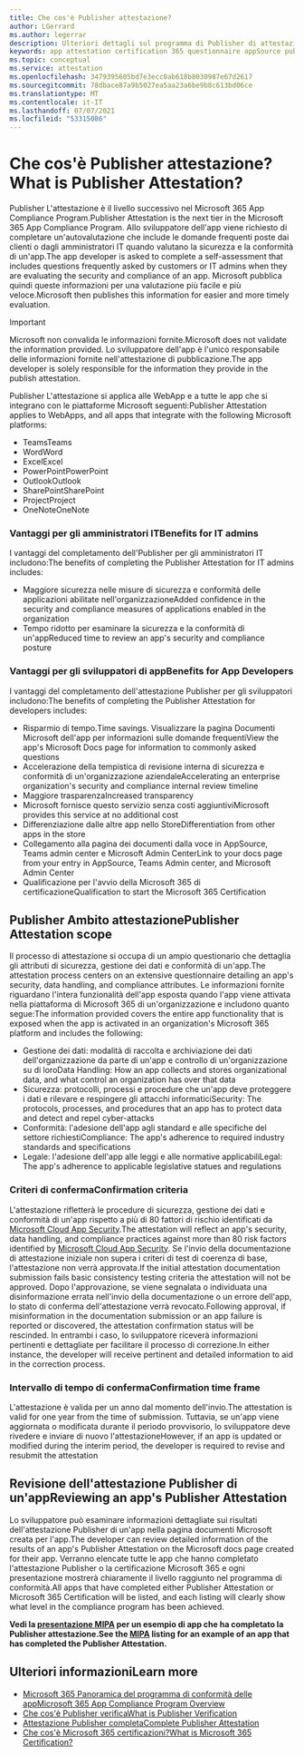 ```yaml
---
title: Che cos'è Publisher attestazione?
author: LGerrard
ms.author: legerrar
description: Ulteriori dettagli sul programma di Publisher di attestazione
keywords: app attestation certification 365 questionnaire appSource publisher
ms.topic: conceptual
ms.service: attestation
ms.openlocfilehash: 3479395605bd7e3ecc0ab618b8030987e67d2617
ms.sourcegitcommit: 78dbace87a9b5027ea5aa23a6be9b8c613bd06ce
ms.translationtype: MT
ms.contentlocale: it-IT
ms.lasthandoff: 07/07/2021
ms.locfileid: "53315086"
---
```

# <a name="what-is-publisher-attestation"></a><span data-ttu-id="0731e-104">Che cos'è Publisher attestazione?</span><span class="sxs-lookup"><span data-stu-id="0731e-104">What is Publisher Attestation?</span></span>

<span data-ttu-id="0731e-105">Publisher L'attestazione è il livello successivo nel Microsoft 365 App Compliance Program.</span><span class="sxs-lookup"><span data-stu-id="0731e-105">Publisher Attestation is the next tier in the Microsoft 365 App Compliance Program.</span></span> <span data-ttu-id="0731e-106">Allo sviluppatore dell'app viene richiesto di completare un'autovalutazione che include le domande frequenti poste dai clienti o dagli amministratori IT quando valutano la sicurezza e la conformità di un'app.</span><span class="sxs-lookup"><span data-stu-id="0731e-106">The app developer is asked to complete a self-assessment that includes questions frequently asked by customers or IT admins when they are evaluating the security and compliance of an app.</span></span> <span data-ttu-id="0731e-107">Microsoft pubblica quindi queste informazioni per una valutazione più facile e più veloce.</span><span class="sxs-lookup"><span data-stu-id="0731e-107">Microsoft then publishes this information for easier and more timely evaluation.</span></span>

> [!IMPORTANT]
> <span data-ttu-id="0731e-108">Microsoft non convalida le informazioni fornite.</span><span class="sxs-lookup"><span data-stu-id="0731e-108">Microsoft does not validate the information provided.</span></span> <span data-ttu-id="0731e-109">Lo sviluppatore dell'app è l'unico responsabile delle informazioni fornite nell'attestazione di pubblicazione.</span><span class="sxs-lookup"><span data-stu-id="0731e-109">The app developer is solely responsible for the information they provide in the publish attestation.</span></span> 

<span data-ttu-id="0731e-110">Publisher L'attestazione si applica alle WebApp e a tutte le app che si integrano con le piattaforme Microsoft seguenti:</span><span class="sxs-lookup"><span data-stu-id="0731e-110">Publisher Attestation applies to WebApps, and all apps that integrate with the following Microsoft platforms:</span></span>
- <span data-ttu-id="0731e-111">Teams</span><span class="sxs-lookup"><span data-stu-id="0731e-111">Teams</span></span>
- <span data-ttu-id="0731e-112">Word</span><span class="sxs-lookup"><span data-stu-id="0731e-112">Word</span></span>
- <span data-ttu-id="0731e-113">Excel</span><span class="sxs-lookup"><span data-stu-id="0731e-113">Excel</span></span>
- <span data-ttu-id="0731e-114">PowerPoint</span><span class="sxs-lookup"><span data-stu-id="0731e-114">PowerPoint</span></span> 
- <span data-ttu-id="0731e-115">Outlook</span><span class="sxs-lookup"><span data-stu-id="0731e-115">Outlook</span></span>
- <span data-ttu-id="0731e-116">SharePoint</span><span class="sxs-lookup"><span data-stu-id="0731e-116">SharePoint</span></span>
- <span data-ttu-id="0731e-117">Project</span><span class="sxs-lookup"><span data-stu-id="0731e-117">Project</span></span>
- <span data-ttu-id="0731e-118">OneNote</span><span class="sxs-lookup"><span data-stu-id="0731e-118">OneNote</span></span>

### <a name="benefits-for-it-admins"></a><span data-ttu-id="0731e-119">Vantaggi per gli amministratori IT</span><span class="sxs-lookup"><span data-stu-id="0731e-119">Benefits for IT admins</span></span>
<span data-ttu-id="0731e-120">I vantaggi del completamento dell'Publisher per gli amministratori IT includono:</span><span class="sxs-lookup"><span data-stu-id="0731e-120">The benefits of completing the Publisher Attestation for IT admins includes:</span></span>
-   <span data-ttu-id="0731e-121">Maggiore sicurezza nelle misure di sicurezza e conformità delle applicazioni abilitate nell'organizzazione</span><span class="sxs-lookup"><span data-stu-id="0731e-121">Added confidence in the security and compliance measures of applications enabled in the organization</span></span>
-   <span data-ttu-id="0731e-122">Tempo ridotto per esaminare la sicurezza e la conformità di un'app</span><span class="sxs-lookup"><span data-stu-id="0731e-122">Reduced time to review an app's security and compliance posture</span></span>

### <a name="benefits-for-app-developers"></a><span data-ttu-id="0731e-123">Vantaggi per gli sviluppatori di app</span><span class="sxs-lookup"><span data-stu-id="0731e-123">Benefits for App Developers</span></span> 
<span data-ttu-id="0731e-124">I vantaggi del completamento dell'attestazione Publisher per gli sviluppatori includono:</span><span class="sxs-lookup"><span data-stu-id="0731e-124">The benefits of completing the Publisher Attestation for developers includes:</span></span> 
-   <span data-ttu-id="0731e-125">Risparmio di tempo.</span><span class="sxs-lookup"><span data-stu-id="0731e-125">Time savings.</span></span> <span data-ttu-id="0731e-126">Visualizzare la pagina Documenti Microsoft dell'app per informazioni sulle domande frequenti</span><span class="sxs-lookup"><span data-stu-id="0731e-126">View the app's Microsoft Docs page for information to commonly asked questions</span></span>
-   <span data-ttu-id="0731e-127">Accelerazione della tempistica di revisione interna di sicurezza e conformità di un'organizzazione aziendale</span><span class="sxs-lookup"><span data-stu-id="0731e-127">Accelerating an enterprise organization's security and compliance internal review timeline</span></span>
-   <span data-ttu-id="0731e-128">Maggiore trasparenza</span><span class="sxs-lookup"><span data-stu-id="0731e-128">Increased transparency</span></span>
- <span data-ttu-id="0731e-129">Microsoft fornisce questo servizio senza costi aggiuntivi</span><span class="sxs-lookup"><span data-stu-id="0731e-129">Microsoft provides this service at no additional cost</span></span>
-   <span data-ttu-id="0731e-130">Differenziazione dalle altre app nello Store</span><span class="sxs-lookup"><span data-stu-id="0731e-130">Differentiation from other apps in the store</span></span>
-   <span data-ttu-id="0731e-131">Collegamento alla pagina dei documenti dalla voce in AppSource, Teams admin center e Microsoft Admin Center</span><span class="sxs-lookup"><span data-stu-id="0731e-131">Link to your docs page from your entry in AppSource, Teams Admin center, and Microsoft Admin Center</span></span>
-   <span data-ttu-id="0731e-132">Qualificazione per l'avvio della Microsoft 365 di certificazione</span><span class="sxs-lookup"><span data-stu-id="0731e-132">Qualification to start the Microsoft 365 Certification</span></span>


## <a name="publisher-attestation-scope"></a><span data-ttu-id="0731e-133">Publisher Ambito attestazione</span><span class="sxs-lookup"><span data-stu-id="0731e-133">Publisher Attestation scope</span></span>

<span data-ttu-id="0731e-134">Il processo di attestazione si occupa di un ampio questionario che dettaglia gli attributi di sicurezza, gestione dei dati e conformità di un'app.</span><span class="sxs-lookup"><span data-stu-id="0731e-134">The attestation process centers on an extensive questionnaire detailing an app's security, data handling, and compliance attributes.</span></span> <span data-ttu-id="0731e-135">Le informazioni fornite riguardano l'intera funzionalità dell'app esposta quando l'app viene attivata nella piattaforma di Microsoft 365 di un'organizzazione e includono quanto segue:</span><span class="sxs-lookup"><span data-stu-id="0731e-135">The information provided covers the entire app functionality that is exposed when the app is activated in an organization's Microsoft 365 platform and includes the following:</span></span>

- <span data-ttu-id="0731e-136">Gestione dei dati: modalità di raccolta e archiviazione dei dati dell'organizzazione da parte di un'app e controllo di un'organizzazione su di loro</span><span class="sxs-lookup"><span data-stu-id="0731e-136">Data Handling: How an app collects and stores organizational data, and what control an organization has over that data</span></span>
- <span data-ttu-id="0731e-137">Sicurezza: protocolli, processi e procedure che un'app deve proteggere i dati e rilevare e respingere gli attacchi informatici</span><span class="sxs-lookup"><span data-stu-id="0731e-137">Security: The protocols, processes, and procedures that an app has to protect data and detect and repel cyber-attacks</span></span>
- <span data-ttu-id="0731e-138">Conformità: l'adesione dell'app agli standard e alle specifiche del settore richiesti</span><span class="sxs-lookup"><span data-stu-id="0731e-138">Compliance: The app's adherence to required industry standards and specifications</span></span>
- <span data-ttu-id="0731e-139">Legale: l'adesione dell'app alle leggi e alle normative applicabili</span><span class="sxs-lookup"><span data-stu-id="0731e-139">Legal: The app's adherence to applicable legislative statues and regulations</span></span>

### <a name="confirmation-criteria"></a><span data-ttu-id="0731e-140">Criteri di conferma</span><span class="sxs-lookup"><span data-stu-id="0731e-140">Confirmation criteria</span></span>

<span data-ttu-id="0731e-141">L'attestazione rifletterà le procedure di sicurezza, gestione dei dati e conformità di un'app rispetto a più di 80 fattori di rischio identificati da [Microsoft Cloud App Security](https://www.microsoft.com/microsoft-365/enterprise-mobility-security/cloud-app-security).</span><span class="sxs-lookup"><span data-stu-id="0731e-141">The attestation will reflect an app's security, data handling, and compliance practices against more than 80 risk factors identified by [Microsoft Cloud App Security](https://www.microsoft.com/microsoft-365/enterprise-mobility-security/cloud-app-security).</span></span> <span data-ttu-id="0731e-142">Se l'invio della documentazione di attestazione iniziale non supera i criteri di test di coerenza di base, l'attestazione non verrà approvata.</span><span class="sxs-lookup"><span data-stu-id="0731e-142">If the initial attestation documentation submission fails basic consistency testing criteria the attestation will not be approved.</span></span> <span data-ttu-id="0731e-143">Dopo l'approvazione, se viene segnalata o individuata una disinformazione errata nell'invio della documentazione o un errore dell'app, lo stato di conferma dell'attestazione verrà revocato.</span><span class="sxs-lookup"><span data-stu-id="0731e-143">Following approval, if misinformation in the documentation submission or an app failure is reported or discovered, the attestation confirmation status will be rescinded.</span></span> <span data-ttu-id="0731e-144">In entrambi i caso, lo sviluppatore riceverà informazioni pertinenti e dettagliate per facilitare il processo di correzione.</span><span class="sxs-lookup"><span data-stu-id="0731e-144">In either instance, the developer will receive pertinent and detailed information to aid in the correction process.</span></span>

### <a name="confirmation-time-frame"></a><span data-ttu-id="0731e-145">Intervallo di tempo di conferma</span><span class="sxs-lookup"><span data-stu-id="0731e-145">Confirmation time frame</span></span>

<span data-ttu-id="0731e-146">L'attestazione è valida per un anno dal momento dell'invio.</span><span class="sxs-lookup"><span data-stu-id="0731e-146">The attestation is valid for one year from the time of submission.</span></span> <span data-ttu-id="0731e-147">Tuttavia, se un'app viene aggiornata o modificata durante il periodo provvisorio, lo sviluppatore deve rivedere e inviare di nuovo l'attestazione</span><span class="sxs-lookup"><span data-stu-id="0731e-147">However, if an app is updated or modified during the interim period, the developer is required to revise and resubmit the attestation</span></span>

## <a name="reviewing-an-apps-publisher-attestation"></a><span data-ttu-id="0731e-148">Revisione dell'attestazione Publisher di un'app</span><span class="sxs-lookup"><span data-stu-id="0731e-148">Reviewing an app's Publisher Attestation</span></span>

<span data-ttu-id="0731e-149">Lo sviluppatore può esaminare informazioni dettagliate sui risultati dell'attestazione Publisher di un'app nella pagina documenti Microsoft creata per l'app.</span><span class="sxs-lookup"><span data-stu-id="0731e-149">The developer can review detailed information of the results of an app's Publisher Attestation on the Microsoft docs page created for their app.</span></span> <span data-ttu-id="0731e-150">Verranno elencate tutte le app che hanno completato l'attestazione Publisher o la certificazione Microsoft 365 e ogni presentazione mostrerà chiaramente il livello raggiunto nel programma di conformità.</span><span class="sxs-lookup"><span data-stu-id="0731e-150">All apps that have completed either Publisher Attestation or Microsoft 365 Certification will be listed, and each listing will clearly show what level in the compliance program has been achieved.</span></span>

<span data-ttu-id="0731e-151">**Vedi la [presentazione MIPA](https://docs.microsoft.com/microsoft-365-app-certification/teams/iglobe-mipa-your-personal-assistant?pivots=mcas) per un esempio di app che ha completato la Publisher attestazione.**</span><span class="sxs-lookup"><span data-stu-id="0731e-151">**See the [MIPA](https://docs.microsoft.com/microsoft-365-app-certification/teams/iglobe-mipa-your-personal-assistant?pivots=mcas) listing for an example of an app that has completed the Publisher Attestation.**</span></span> 

## <a name="learn-more"></a><span data-ttu-id="0731e-152">Ulteriori informazioni</span><span class="sxs-lookup"><span data-stu-id="0731e-152">Learn more</span></span>

* [<span data-ttu-id="0731e-153">Microsoft 365 Panoramica del programma di conformità delle app</span><span class="sxs-lookup"><span data-stu-id="0731e-153">Microsoft 365 App Compliance Program Overview</span></span>](~/overview.md)
* [<span data-ttu-id="0731e-154">Che cos'è Publisher verifica</span><span class="sxs-lookup"><span data-stu-id="0731e-154">What is Publisher Verification</span></span>](https://docs.microsoft.com/azure/active-directory/develop/publisher-verification-overview)
* [<span data-ttu-id="0731e-155">Attestazione Publisher completa</span><span class="sxs-lookup"><span data-stu-id="0731e-155">Complete Publisher Attestation</span></span>](~/docs/attestation.md)  
* [<span data-ttu-id="0731e-156">Che cos'è Microsoft 365 certificazioni?</span><span class="sxs-lookup"><span data-stu-id="0731e-156">What is Microsoft 365 Certification? </span></span>](~/docs/enterprise-app-certification-guide.md)
